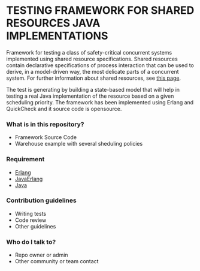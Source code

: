 # TESTING FRAMEWORK FOR SHARED RESOURCES JAVA IMPLEMENTATIONS

Framework for testing a class of safety-critical concurrent systems implemented using shared resource specifications. Shared resources contain declarative specifications of process interaction that can be used to derive, in a model-driven way, the most delicate parts of a concurrent system. For further information about shared resources, see [this page](http://babel.ls.fi.upm.es/~rnnalborodo/sr_web/).

The test is generating by building a state-based model that will help in testing a real Java implementation of the resource based on a given scheduling priority. The framework has been implemented using Erlang and QuickCheck and it source code is opensource. 

### What is in this repository? ###

* Framework Source Code
* Warehouse example with several sheduling policies

### Requirement ###

* [Erlang](http://www.erlang.org/)
* [JavaErlang](https://github.com/fredlund/JavaErlang)
* [Java](http://www.oracle.com/technetwork/es/java/javase/downloads/index.html)

### Contribution guidelines ###

* Writing tests
* Code review
* Other guidelines

### Who do I talk to? ###

* Repo owner or admin
* Other community or team contact